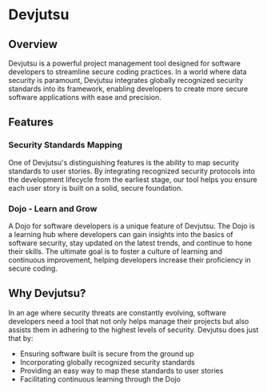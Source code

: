 # Devjutsu

## Overview

Devjutsu is a powerful project management tool designed for software developers to streamline secure coding practices. In a world where data security is paramount, Devjutsu integrates globally recognized security standards into its framework, enabling developers to create more secure software applications with ease and precision.

## Features

### Security Standards Mapping

One of Devjutsu's distinguishing features is the ability to map security standards to user stories. By integrating recognized security protocols into the development lifecycle from the earliest stage, our tool helps you ensure each user story is built on a solid, secure foundation.

### Dojo - Learn and Grow

A Dojo for software developers is a unique feature of Devjutsu. The Dojo is a learning hub where developers can gain insights into the basics of software security, stay updated on the latest trends, and continue to hone their skills. The ultimate goal is to foster a culture of learning and continuous improvement, helping developers increase their proficiency in secure coding.

## Why Devjutsu?

In an age where security threats are constantly evolving, software developers need a tool that not only helps manage their projects but also assists them in adhering to the highest levels of security. Devjutsu does just that by:

- Ensuring software built is secure from the ground up
- Incorporating globally recognized security standards
- Providing an easy way to map these standards to user stories
- Facilitating continuous learning through the Dojo
